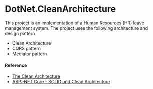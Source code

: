 # DotNet.CleanArchitecture

This project is an implementation of a Human Resources (HR) leave management system. The project uses the following architecture and design pattern

- Clean Architecture
- CQRS pattern
- Mediator pattern

#### Reference
- [The Clean Architecture](https://blog.cleancoder.com/uncle-bob/2012/08/13/the-clean-architecture.html)
- [ASP>NET Core - SOLID and Clean Architecture](https://www.udemy.com/course/aspnet-core-solid-and-clean-architecture-net-5-and-up)